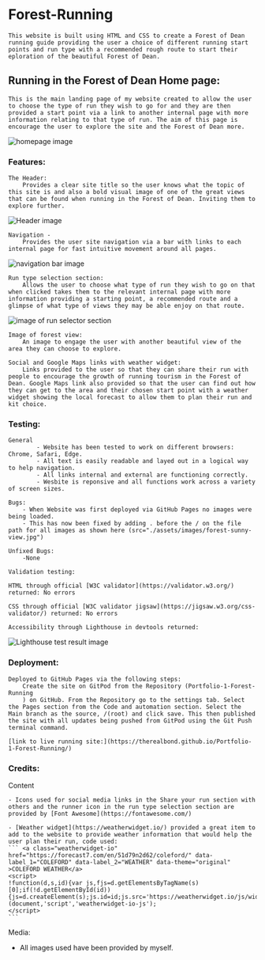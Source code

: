 # Forest-Running
    This website is built using HTML and CSS to create a Forest of Dean running guide providing the user a choice of different running start points and run type with a recommended rough route to start their eploration of the beautiful Forest of Dean.

## Running in the Forest of Dean Home page:
    This is the main landing page of my website created to allow the user to choose the type of run they wish to go for and they are then provided a start point via a link to another internal page with more information relating to that type of run. The aim of this page is encourage the user to explore the site and the Forest of Dean more.

![homepage image](https://github.com/TheRealBond/Portfolio-1-Forest-Running/blob/main/assets/images/welcomepage.png?raw=true)

### Features:

    The Header:
        Provides a clear site title so the user knows what the topic of this site is and also a bold visual image of one of the great views that can be found when running in the Forest of Dean. Inviting them to explore further.
        
  ![Header image](https://github.com/TheRealBond/Portfolio-1-Forest-Running/blob/main/assets/images/header.png?raw=true)

    Navigation - 
        Provides the user site navigation via a bar with links to each internal page for fast intuitive movement around all pages.
        
   ![navigation bar image](https://github.com/TheRealBond/Portfolio-1-Forest-Running/blob/main/assets/images/navigationbar.png?raw=true)

    Run type selection section:
        Allows the user to choose what type of run they wish to go on that when clicked takes them to the relevant internal page with more information providing a starting point, a recommended route and a glimpse of what type of views they may be able enjoy on that route.
        
 ![image of run selector section](https://github.com/TheRealBond/Portfolio-1-Forest-Running/blob/main/assets/images/run-selector.png?raw=true)

    Image of forest view:
        An image to engage the user with another beautiful view of the area they can choose to explore.

    Social and Google Maps links with weather widget:
        Links provided to the user so that they can share their run with people to encourage the growth of running tourism in the Forest of Dean. Google Maps link also provided so that the user can find out how they can get to the area and their chosen start point with a weather widget showing the local forecast to allow them to plan their run and kit choice.

### Testing:

    General 
            - Website has been tested to work on different browsers: Chrome, Safari, Edge.
            - All text is easily readable and layed out in a logical way to help navigation.
            - All links internal and external are functioning correctly.
            - Wesbite is reponsive and all functions work across a variety of screen sizes.

    Bugs:
        - When Website was first deployed via GitHub Pages no images were being loaded.
        - This has now been fixed by adding . before the / on the file path for all images as shown here (src="./assets/images/forest-sunny-view.jpg")

    Unfixed Bugs:
        -None

    Validation testing:

    HTML through official [W3C validator](https://validator.w3.org/) returned: No errors 

    CSS through official [W3C validator jigsaw](https://jigsaw.w3.org/css-validator/) returned: No errors

    Accessibility through Lighthouse in devtools returned:
    
 ![Lighthouse test result image](https://github.com/TheRealBond/Portfolio-1-Forest-Running/blob/main/assets/images/lighthouse-test-result.png?raw=true)

### Deployment:

    Deployed to GitHub Pages via the following steps:
        Create the site on GitPod from the Repository (Portfolio-1-Forest-Running
        ) on GitHub. From the Repository go to the settings tab. Select the Pages section from the Code and automation section. Select the Main branch as the source, /(root) and click save. This then published the site with all updates being pushed from GitPod using the Git Push terminal command.

    [link to live running site:](https://therealbond.github.io/Portfolio-1-Forest-Running/)

### Credits:

   Content 

    - Icons used for social media links in the Share your run section with others and the runner icon in the run type selection section are provided by [Font Awesome](https://fontawesome.com/)

    - [Weather widget](https://weatherwidget.io/) provided a great item to add to the website to provide weather information that would help the user plan their run, code used: 
    ``` <a class="weatherwidget-io" href="https://forecast7.com/en/51d79n2d62/coleford/" data-label_1="COLEFORD" data-label_2="WEATHER" data-theme="original" >COLEFORD WEATHER</a>
    <script>
    !function(d,s,id){var js,fjs=d.getElementsByTagName(s)[0];if(!d.getElementById(id)){js=d.createElement(s);js.id=id;js.src='https://weatherwidget.io/js/widget.min.js';fjs.parentNode.insertBefore(js,fjs);}}(document,'script','weatherwidget-io-js');
    </script>
    ```

   Media:
   - All images used have been provided by myself.

